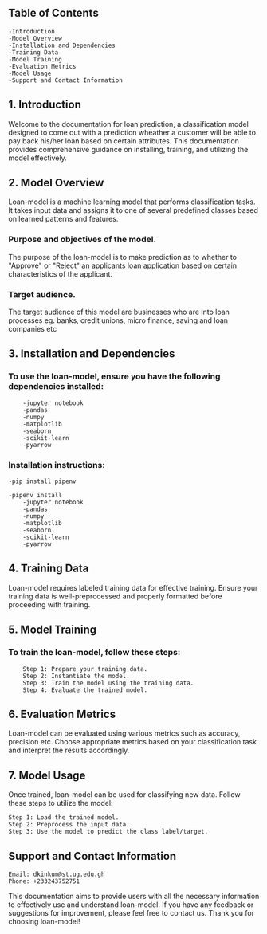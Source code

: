## Table of Contents

    -Introduction
    -Model Overview
    -Installation and Dependencies
    -Training Data
    -Model Training
    -Evaluation Metrics
    -Model Usage
    -Support and Contact Information

## 1. Introduction

Welcome to the documentation for loan prediction, a classification model designed to come out with a prediction wheather a customer will be able to pay back his/her loan based on certain attributes. This documentation provides comprehensive guidance on installing, training, and utilizing the model effectively.

## 2. Model Overview

Loan-model is a machine learning model that performs classification tasks. It takes input data and assigns it to one of several predefined classes based on learned patterns and features.

### Purpose and objectives of the model.

The purpose of the loan-model is to make prediction as to whether to "Approve" or "Reject" an applicants loan application based on certain characteristics of the applicant.

### Target audience.

The target audience of this model are businesses who are into loan processes eg. banks, credit unions, micro finance, saving and loan companies etc

## 3. Installation and Dependencies

### To use the loan-model, ensure you have the following dependencies installed:

        -jupyter notebook
        -pandas
        -numpy
        -matplotlib
        -seaborn
        -scikit-learn
        -pyarrow

### Installation instructions:

    -pip install pipenv

    -pipenv install
        -jupyter notebook
        -pandas
        -numpy
        -matplotlib
        -seaborn
        -scikit-learn
        -pyarrow

## 4. Training Data

Loan-model requires labeled training data for effective training. Ensure your training data is well-preprocessed and properly formatted before proceeding with training.

## 5. Model Training

### To train the loan-model, follow these steps:

        Step 1: Prepare your training data.
        Step 2: Instantiate the model.
        Step 3: Train the model using the training data.
        Step 4: Evaluate the trained model.

## 6. Evaluation Metrics

Loan-model can be evaluated using various metrics such as accuracy, precision etc. Choose appropriate metrics based on your classification task and interpret the results accordingly.

## 7. Model Usage

Once trained, loan-model can be used for classifying new data. Follow these steps to utilize the model:

    Step 1: Load the trained model.
    Step 2: Preprocess the input data.
    Step 3: Use the model to predict the class label/target.

## Support and Contact Information

    Email: dkinkum@st.ug.edu.gh
    Phone: +233243752751

This documentation aims to provide users with all the necessary information to effectively use and understand loan-model. If you have any feedback or suggestions for improvement, please feel free to contact us. Thank you for choosing loan-model!
